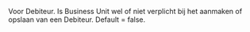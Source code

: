 Voor Debiteur.
Is Business Unit wel of niet verplicht bij het aanmaken of opslaan van een Debiteur. 
Default = false.
